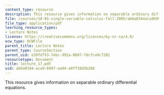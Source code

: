 ```yaml
---
content_type: resource
description: This resource gives information on separable ordinary differential equations.
file: /courses/18-01-single-variable-calculus-fall-2005/ab6a0344aca96997aa94a0ff38d5b20d_lecture_17.pdf
file_type: application/pdf
learning_resource_types:
- Lecture Notes
license: https://creativecommons.org/licenses/by-nc-sa/4.0/
ocw_type: OCWFile
parent_title: Lecture Notes
parent_type: CourseSection
parent_uid: e39fd753-7ebc-992a-0607-7dcfca9c7202
resourcetype: Document
title: lecture_17.pdf
uid: ab6a0344-aca9-6997-aa94-a0ff38d5b20d
---
```

This resource gives information on separable ordinary differential equations.